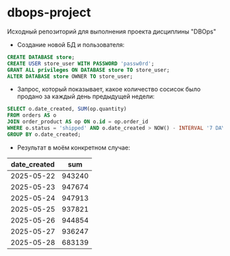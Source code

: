 # dbops-project
Исходный репозиторий для выполнения проекта дисциплины "DBOps"
 * Создание новой БД и пользователя:
```sql 
CREATE DATABASE store;
CREATE USER store_user WITH PASSWORD 'passw0rd';
GRANT ALL privileges ON DATABASE store TO store_user;
ALTER DATABASE store OWNER TO store_user;
```

 * Запрос, который показывает, какое количество сосисок было продано за каждый день предыдущей недели: 
```sql
SELECT o.date_created, SUM(op.quantity)
FROM orders AS o
JOIN order_product AS op ON o.id = op.order_id
WHERE o.status = 'shipped' AND o.date_created > NOW() - INTERVAL '7 DAY'
GROUP BY o.date_created;
```

* Результат в моём конкретном случае:

|date_created|sum|
|------------|---|
|2025-05-22|943240|
|2025-05-23|947674|
|2025-05-24|947913|
|2025-05-25|937821|
|2025-05-26|944854|
|2025-05-27|936247|
|2025-05-28|683139|

